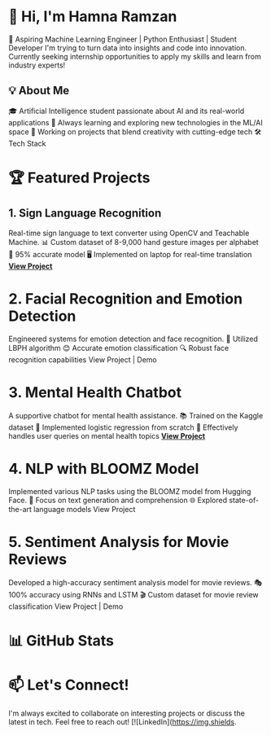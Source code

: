 
# 👋 Hi, I'm Hamna Ramzan
🚀 Aspiring Machine Learning Engineer | Python Enthusiast | Student Developer
I'm trying to turn data into insights and code into innovation. Currently seeking internship opportunities to apply my skills and learn from industry experts!
##  💡 About Me
🎓 Artificial Intelligence student passionate about AI and its real-world applications
🌱 Always learning and exploring new technologies in the ML/AI space
🔭 Working on projects that blend creativity with cutting-edge tech
🛠️ Tech Stack




# 🏆 Featured Projects
## 1. Sign Language Recognition
Real-time sign language to text converter using OpenCV and Teachable Machine.
📊 Custom dataset of 8-9,000 hand gesture images per alphabet
🎯 95% accurate model
🖥️ Implemented on laptop for real-time translation
**[View Project](https://github.com/11hamna/Hand_Sign_Detection)**

# 2. Facial Recognition and Emotion Detection
Engineered systems for emotion detection and face recognition.
🧠 Utilized LBPH algorithm
😊 Accurate emotion classification
🔍 Robust face recognition capabilities
View Project | Demo
# 3. Mental Health Chatbot
A supportive chatbot for mental health assistance.
📚 Trained on the Kaggle dataset
🤖 Implemented logistic regression from scratch
💬 Effectively handles user queries on mental health topics
**[View Project](https://github.com/11hamna/Mental_Health_Assistant_Chabot)**

# 4. NLP with BLOOMZ Model
Implemented various NLP tasks using the BLOOMZ model from Hugging Face.
📝 Focus on text generation and comprehension
🌐 Explored state-of-the-art language models
View Project
# 5. Sentiment Analysis for Movie Reviews
Developed a high-accuracy sentiment analysis model for movie reviews.
🎭 100% accuracy using RNNs and LSTM
🎬 Custom dataset for movie review classification
View Project | Demo
# 📊 GitHub Stats

# 📫 Let's Connect!
I'm always excited to collaborate on interesting projects or discuss the latest in tech. Feel free to reach out!
[![LinkedIn](https://img.shields.

